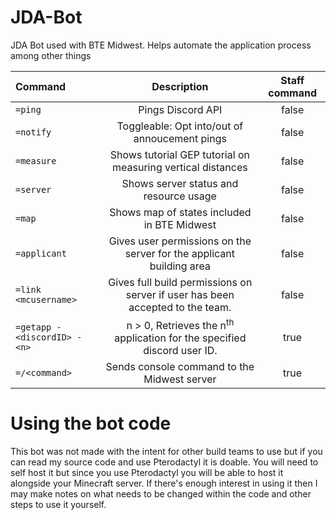 # JDA-Bot
JDA Bot used with BTE Midwest. Helps automate the application process among other things

| Command       | Description   | Staff command |
|:--------------|:-------------:|:-------------:|
| `=ping`         | Pings Discord API| false|
| `=notify`       | Toggleable: Opt into/out of annoucement pings| false|
| `=measure`      | Shows tutorial GEP tutorial on measuring vertical distances| false|
| `=server`		| Shows server status and resource usage| false|
| `=map`			| Shows map of states included in BTE Midwest| false|
| `=applicant`	| Gives user permissions on the server for the applicant building area| false|
| `=link <mcusername>`| Gives full build permissions on server if user has been accepted to the team.| false|
| `=getapp -<discordID> -<n>`| n > 0, Retrieves the n<sup>th</sup> application for the specified discord user ID.| true|
| `=/<command>`  | Sends console command to the Midwest server| true|

# Using the bot code
This bot was not made with the intent for other build teams to use but if you can read my source code and use Pterodactyl 
it is doable. You will need to self host it but since you use Pterodactyl you will be able to host it alongside your Minecraft server.
If there's enough interest in using it then I may make notes on what needs to be changed within the code and other steps to use it yourself.